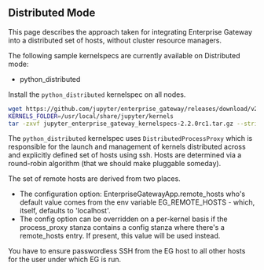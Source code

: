 ## Distributed Mode

This page describes the approach taken for integrating Enterprise Gateway into a distributed set of hosts, without cluster resource managers.

The following sample kernelspecs are currently available on Distributed mode:

+ python_distributed

Install the `python_distributed` kernelspec on all nodes.

``` Bash
wget https://github.com/jupyter/enterprise_gateway/releases/download/v2.2.0rc1/jupyter_enterprise_gateway_kernelspecs-2.2.0rc1.tar.gz
KERNELS_FOLDER=/usr/local/share/jupyter/kernels
tar -zxvf jupyter_enterprise_gateway_kernelspecs-2.2.0rc1.tar.gz --strip 1 --directory $KERNELS_FOLDER/python_distributed/ python_distributed/
```

The `python_distributed` kernelspec uses `DistributedProcessProxy` which is responsible for the launch and management of kernels distributed across and explicitly defined set of hosts using ssh. Hosts are determined via a round-robin algorithm (that we should make pluggable someday).

The set of remote hosts are derived from two places.

+ The configuration option: EnterpriseGatewayApp.remote_hosts who's default value comes from the env variable EG_REMOTE_HOSTS - which, itself, defaults to 'localhost'.
+ The config option can be overridden on a per-kernel basis if the process_proxy stanza contains a config stanza where there's a remote_hosts entry. If present, this value will be used instead.

You have to ensure passwordless SSH from the EG host to all other hosts for the user under which EG is run.
